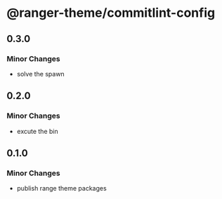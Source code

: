 # @ranger-theme/commitlint-config

## 0.3.0

### Minor Changes

- solve the spawn

## 0.2.0

### Minor Changes

- excute the bin

## 0.1.0

### Minor Changes

- publish range theme packages
